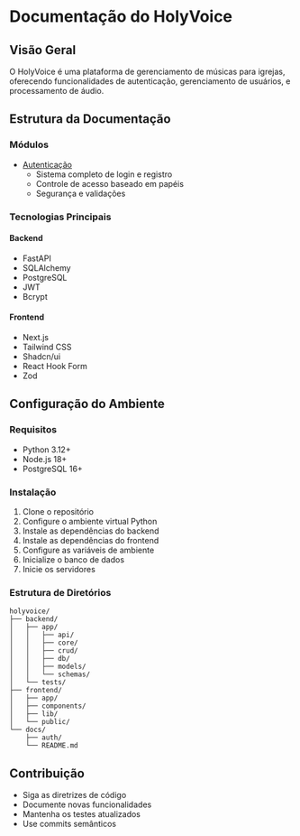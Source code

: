 # Documentação do HolyVoice

## Visão Geral
O HolyVoice é uma plataforma de gerenciamento de músicas para igrejas, oferecendo funcionalidades de autenticação, gerenciamento de usuários, e processamento de áudio.

## Estrutura da Documentação

### Módulos
- [Autenticação](auth/authentication.md)
  - Sistema completo de login e registro
  - Controle de acesso baseado em papéis
  - Segurança e validações

### Tecnologias Principais

#### Backend
- FastAPI
- SQLAlchemy
- PostgreSQL
- JWT
- Bcrypt

#### Frontend
- Next.js
- Tailwind CSS
- Shadcn/ui
- React Hook Form
- Zod

## Configuração do Ambiente

### Requisitos
- Python 3.12+
- Node.js 18+
- PostgreSQL 16+

### Instalação
1. Clone o repositório
2. Configure o ambiente virtual Python
3. Instale as dependências do backend
4. Instale as dependências do frontend
5. Configure as variáveis de ambiente
6. Inicialize o banco de dados
7. Inicie os servidores

### Estrutura de Diretórios
```
holyvoice/
├── backend/
│   ├── app/
│   │   ├── api/
│   │   ├── core/
│   │   ├── crud/
│   │   ├── db/
│   │   ├── models/
│   │   └── schemas/
│   └── tests/
├── frontend/
│   ├── app/
│   ├── components/
│   ├── lib/
│   └── public/
└── docs/
    ├── auth/
    └── README.md
```

## Contribuição
- Siga as diretrizes de código
- Documente novas funcionalidades
- Mantenha os testes atualizados
- Use commits semânticos
